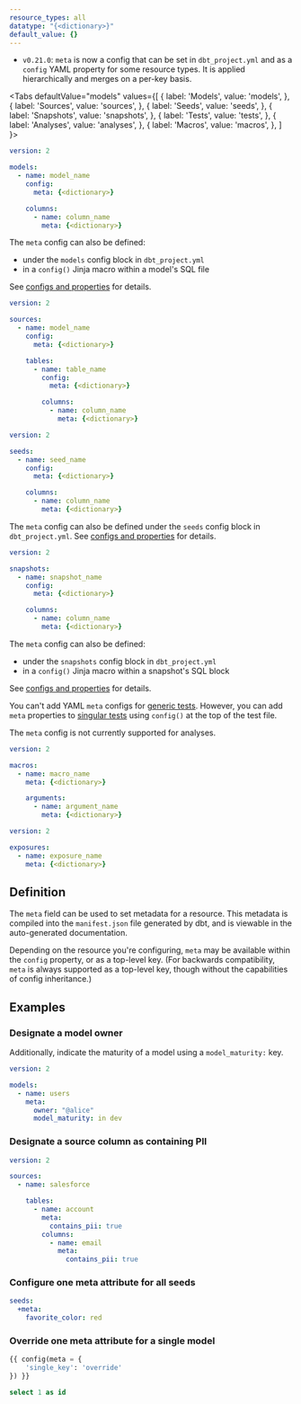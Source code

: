 ```yaml
---
resource_types: all
datatype: "{<dictionary>}"
default_value: {}
---
```


<Changelog>

* `v0.21.0`: `meta` is now a config that can be set in `dbt_project.yml` and as a `config` YAML property for some resource types. It is applied hierarchically and merges on a per-key basis.

</Changelog>

<Tabs
  defaultValue="models"
  values={[
    { label: 'Models', value: 'models', },
    { label: 'Sources', value: 'sources', },
    { label: 'Seeds', value: 'seeds', },
    { label: 'Snapshots', value: 'snapshots', },
    { label: 'Tests', value: 'tests', },
    { label: 'Analyses', value: 'analyses', },
    { label: 'Macros', value: 'macros', },
  ]
}>
<TabItem value="models">

<File name='models/schema.yml'>

```yml
version: 2

models:
  - name: model_name
    config:
      meta: {<dictionary>}

    columns:
      - name: column_name
        meta: {<dictionary>}

```

</File>

The `meta` config can also be defined:
- under the `models` config block in `dbt_project.yml`
- in a `config()` Jinja macro within a model's SQL file

See [configs and properties](/reference/configs-and-properties) for details.

</TabItem>

<TabItem value="sources">

<File name='models/schema.yml'>

```yml
version: 2

sources:
  - name: model_name
    config:
      meta: {<dictionary>}

    tables:
      - name: table_name
        config:
          meta: {<dictionary>}

        columns:
          - name: column_name
            meta: {<dictionary>}

```

</File>

</TabItem>

<TabItem value="seeds">

<File name='seeds/schema.yml'>

```yml
version: 2

seeds:
  - name: seed_name
    config:
      meta: {<dictionary>}

    columns:
      - name: column_name
        meta: {<dictionary>}

```

</File>

The `meta` config can also be defined under the `seeds` config block in `dbt_project.yml`. See [configs and properties](/reference/configs-and-properties) for details.

</TabItem>

<TabItem value="snapshots">

<File name='snapshots/schema.yml'>

```yml
version: 2

snapshots:
  - name: snapshot_name
    config:
      meta: {<dictionary>}

    columns:
      - name: column_name
        meta: {<dictionary>}

```

</File>

The `meta` config can also be defined:
- under the `snapshots` config block in `dbt_project.yml`
- in a `config()` Jinja macro within a snapshot's SQL block

See [configs and properties](/reference/configs-and-properties) for details.

</TabItem>

<TabItem value="tests">

You can't add YAML `meta` configs for [generic tests](/docs/build/tests#generic-tests). However, you can add `meta` properties to [singular tests](/docs/build/tests#singular-tests) using `config()` at the top of the test file. 

</TabItem>

<TabItem value="analyses">

The `meta` config is not currently supported for analyses.

</TabItem>

<TabItem value="macros">

<File name='macros/schema.yml'>

```yml
version: 2

macros:
  - name: macro_name
    meta: {<dictionary>}

    arguments:
      - name: argument_name
        meta: {<dictionary>}

```

</File>

</TabItem>

<TabItem value="exposures">

<File name='models/exposures.yml'>

```yml
version: 2

exposures:
  - name: exposure_name
    meta: {<dictionary>}

```

</File>

</TabItem>

</Tabs>

## Definition
The `meta` field can be used to set metadata for a resource. This metadata is compiled into the `manifest.json` file generated by dbt, and is viewable in the auto-generated documentation.

Depending on the resource you're configuring, `meta` may be available within the `config` property, or as a top-level key. (For backwards compatibility, `meta` is always supported as a top-level key, though without the capabilities of config inheritance.)


## Examples
### Designate a model owner
Additionally, indicate the maturity of a model using a `model_maturity:` key.

<File name='models/schema.yml'>

```yml
version: 2

models:
  - name: users
    meta:
      owner: "@alice"
      model_maturity: in dev

```

</File>


### Designate a source column as containing PII

<File name='models/schema.yml'>

```yml
version: 2

sources:
  - name: salesforce

    tables:
      - name: account
        meta:
          contains_pii: true
        columns:
          - name: email
            meta:
              contains_pii: true

```

</File>

### Configure one meta attribute for all seeds

<File name='dbt_project.yml'>

```yml
seeds:
  +meta:
    favorite_color: red
```

</File>

### Override one meta attribute for a single model

<File name='models/my_model.sql'>

```sql
{{ config(meta = {
    'single_key': 'override'
}) }}

select 1 as id
```

</File>
